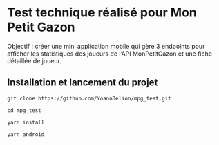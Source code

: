 # Test technique réalisé pour Mon Petit Gazon
Objectif : créer une mini application mobile qui gère 3 endpoints pour afficher les statistiques des joueurs de l’API MonPetitGazon et une fiche détaillée de joueur.
## Installation et lancement du projet 
`git clone https://github.com/YoannDelion/mpg_test.git`

`cd mpg_test`

`yarn install`

`yarn android`
